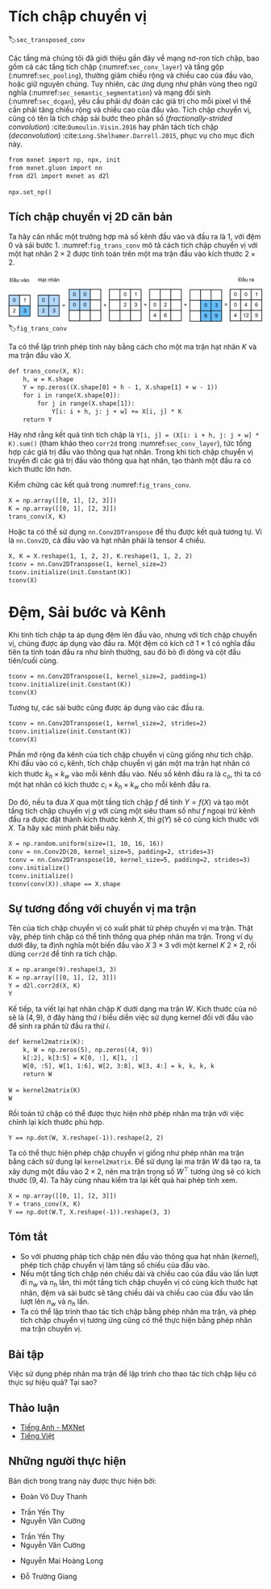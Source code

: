<!-- ===================== Bắt đầu dịch Phần 1 ==================== -->
<!-- ========================================= REVISE - BẮT ĐẦU =================================== -->

<!--
# Transposed Convolution
-->

# Tích chập chuyển vị
:label:`sec_transposed_conv`


<!--
The layers we introduced so far for convolutional neural networks, 
including convolutional layers (:numref:`sec_conv_layer`) and pooling layers (:numref:`sec_pooling`), 
often reduce the input width and height, or keep them unchanged.
Applications such as semantic segmentation (:numref:`sec_semantic_segmentation`) and generative adversarial networks (:numref:`sec_dcgan`), 
however, require to predict values for each pixel and therefore needs to increase input width and height. 
Transposed convolution, also named fractionally-strided convolution :cite:`Dumoulin.Visin.2016` or deconvolution :cite:`Long.Shelhamer.Darrell.2015`, serves this purpose.
-->

Các tầng mà chúng tôi đã giới thiệu gần đây về mạng nơ-ron tích chập,
bao gồm cả các tầng tích chập (:numref:`sec_conv_layer`) và tầng gộp (:numref:`sec_pooling`), 
thường giảm chiều rộng và chiều cao của đầu vào, hoặc giữ nguyên chúng.
Tuy nhiên, các ứng dụng như phân vùng theo ngữ nghĩa (:numref:`sec_semantic_segmentation`) và mạng đối sinh (:numref:`sec_dcgan`), yêu cầu phải dự đoán các giá trị cho mỗi pixel vì thế cần phải tăng chiều rộng và chiều cao của đầu vào.
Tích chập chuyển vị, cũng có tên là tích chập sải bước theo phân số (*fractionally-strided convolution*) :cite:`Dumoulin.Visin.2016` hay phân tách tích chập (*deconvolution*) :cite:`Long.Shelhamer.Darrell.2015`, phục vụ cho mục đích này.



```{.python .input  n=13}
from mxnet import np, npx, init
from mxnet.gluon import nn
from d2l import mxnet as d2l

npx.set_np()
```


<!--
## Basic 2D Transposed Convolution
-->

## Tích chập chuyển vị 2D căn bản


<!--
Let us consider a basic case that both input and output channels are 1, with 0 padding and 1 stride.
:numref:`fig_trans_conv` illustrates how transposed convolution with a $2\times 2$ kernel is computed on the $2\times 2$ input matrix.
-->

Ta hãy cân nhắc một trường hợp mà số kênh đầu vào và đầu ra là 1, với đệm 0 và sải bước 1. 
:numref:`fig_trans_conv` mô tả cách tích chập chuyển vị với một hạt nhân $2\times 2$ được tính toán trên một ma trận đầu vào kích thước $2\times 2$.



<!--
![Transposed convolution layer with a $2\times 2$ kernel.](../img/trans_conv.svg)
-->


![Tầng tích chập chuyển vị với một hạt nhân $2\times 2$.](../img/trans_conv.svg)
:label:`fig_trans_conv`


<!--
We can implement this operation by giving matrix kernel $K$ and matrix input $X$.
-->

Ta có thể lập trình phép tính này bằng cách cho một ma trận hạt nhân $K$ và ma trận đầu vào $X$.



```{.python .input}
def trans_conv(X, K):
    h, w = K.shape
    Y = np.zeros((X.shape[0] + h - 1, X.shape[1] + w - 1))
    for i in range(X.shape[0]):
        for j in range(X.shape[1]):
            Y[i: i + h, j: j + w] += X[i, j] * K
    return Y
```


<!--
Remember the convolution computes results by `Y[i, j] = (X[i: i + h, j: j + w] * K).sum()` (refer to `corr2d` in :numref:`sec_conv_layer`), which summarizes input values through the kernel.
While the transposed convolution broadcasts input values through the kernel, which results in a larger output shape.
-->

Hãy nhớ rằng kết quả tính tích chập là `Y[i, j] = (X[i: i + h, j: j + w] * K).sum()` (tham khảo theo `corr2d` trong :numref:`sec_conv_layer`), tức tổng hợp các giá trị đầu vào thông qua hạt nhân.
Trong khi tích chập chuyển vị truyền đi các giá trị đầu vào thông qua hạt nhân, tạo thành một đầu ra có kích thước lớn hơn.


<!--
Verify the results in :numref:`fig_trans_conv`.
-->

Kiểm chứng các kết quả trong :numref:`fig_trans_conv`.


```{.python .input}
X = np.array([[0, 1], [2, 3]])
K = np.array([[0, 1], [2, 3]])
trans_conv(X, K)
```


<!--
Or we can use `nn.Conv2DTranspose` to obtain the same results.
As `nn.Conv2D`, both input and kernel should be 4-D tensors.
-->

Hoặc ta có thể sử dụng `nn.Conv2DTranspose` để thu được kết quả tương tự.
Vì là `nn.Conv2D`, cả đầu vào và hạt nhân phải là tensor 4 chiều.


```{.python .input  n=17}
X, K = X.reshape(1, 1, 2, 2), K.reshape(1, 1, 2, 2)
tconv = nn.Conv2DTranspose(1, kernel_size=2)
tconv.initialize(init.Constant(K))
tconv(X)
```

<!-- ===================== Kết thúc dịch Phần 1 ===================== -->

<!-- ===================== Bắt đầu dịch Phần 2 ===================== -->

<!--
## Padding, Strides, and Channels
-->

# Đệm, Sải bước và Kênh


<!--
We apply padding elements to the input in convolution, while they are applied to the output in transposed convolution.
A $1\times 1$ padding means we first compute the output as normal, then remove the first/last rows and columns.
-->

Khi tính tích chập ta áp dụng đệm lên đầu vào, nhưng với tích chập chuyển vị, chúng được áp dụng vào đầu ra.
Một đệm có kích cỡ $1\times 1$ có nghĩa đầu tiên ta tính toán đầu ra như bình thường, sau đó bỏ đi dòng và cột đầu tiên/cuối cùng.


```{.python .input}
tconv = nn.Conv2DTranspose(1, kernel_size=2, padding=1)
tconv.initialize(init.Constant(K))
tconv(X)
```


<!--
Similarly, strides are applied to outputs as well.
-->

Tương tự, các sải bước cũng được áp dụng vào các đầu ra.

```{.python .input}
tconv = nn.Conv2DTranspose(1, kernel_size=2, strides=2)
tconv.initialize(init.Constant(K))
tconv(X)
```


<!--
The multi-channel extension of the transposed convolution is the same as the convolution.
When the input has multiple channels, denoted by $c_i$, the transposed convolution assigns a $k_h\times k_w$ kernel matrix to each input channel.
If the output has a channel size $c_o$, then we have a $c_i\times k_h\times k_w$ kernel for each output channel.
-->

Phần mở rộng đa kênh của tích chập chuyển vị cũng giống như tích chập.
Khi đầu vào có $c_i$ kênh, tích chập chuyển vị gán một ma trận hạt nhân có kích thước $k_h\times k_w$ vào mỗi kênh đầu vào.
Nếu số kênh đầu ra là $c_o$, thì ta có một hạt nhân có kích thước $c_i\times k_h\times k_w$ cho mỗi kênh đầu ra.



<!--
As a result, if we feed $X$ into a convolutional layer $f$ to compute $Y=f(X)$ and create a transposed convolution layer $g$ with 
the same hyperparameters as $f$ except for the output channel set to be the channel size of $X$, then $g(Y)$ should has the same shape as $X$. 
Let us verify this statement.
-->

Do đó, nếu ta đưa $X$ qua một tầng tích chập $f$ để tính $Y=f(X)$ và tạo một tầng tích chập chuyển vị $g$ với
cùng một siêu tham số như $f$ ngoại trừ kênh đầu ra được đặt thành kích thước kênh $X$, thì $g(Y)$ sẽ có cùng kích thước với $X$.
Ta hãy xác minh phát biểu này.


```{.python .input}
X = np.random.uniform(size=(1, 10, 16, 16))
conv = nn.Conv2D(20, kernel_size=5, padding=2, strides=3)
tconv = nn.Conv2DTranspose(10, kernel_size=5, padding=2, strides=3)
conv.initialize()
tconv.initialize()
tconv(conv(X)).shape == X.shape
```

<!-- ===================== Kết thúc dịch Phần 2 ===================== -->

<!-- ===================== Bắt đầu dịch Phần 3 ===================== -->

<!--
## Analogy to Matrix Transposition
-->

## Sự tương đồng với chuyển vị ma trận


<!--
The transposed convolution takes its name from the matrix transposition.
In fact, convolution operations can also be achieved by matrix multiplication.
In the example below, we define a $3\times$ input $X$ with a $2\times 2$ kernel $K$, and then use `corr2d` to compute the convolution output.
-->

Tên của tích chập chuyển vị có xuất phát từ phép chuyển vị ma trận.
Thật vậy, phép tính chập có thể tính thông qua phép nhân ma trận.
Trong ví dụ dưới đây, ta định nghĩa một biến đầu vào $X$ $3\times 3$ với một kernel $K$ $2\times 2$, rồi dùng `corr2d` để tính ra tích chập.


```{.python .input}
X = np.arange(9).reshape(3, 3)
K = np.array([[0, 1], [2, 3]])
Y = d2l.corr2d(X, K)
Y
```


<!--
Next, we rewrite convolution kernel $K$ as a matrix $W$.
Its shape will be $(4, 9)$, where the $i^\mathrm{th}$ row present applying the kernel to the input to generate the $i^\mathrm{th}$ output element.
-->

Kế tiếp, ta viết lại hạt nhân chập $K$ dưới dạng ma trận $W$.
Kích thước của nó sẽ là $(4, 9)$, ở đây hàng thứ $i$ biểu diễn việc sử dụng kernel đối với đầu vào để sinh ra phần tử đầu ra thứ $i$. <!-- (Chỗ này không hiểu phép sinh kiểu gì) -->


```{.python .input}
def kernel2matrix(K):
    k, W = np.zeros(5), np.zeros((4, 9))
    k[:2], k[3:5] = K[0, :], K[1, :]
    W[0, :5], W[1, 1:6], W[2, 3:8], W[3, 4:] = k, k, k, k
    return W

W = kernel2matrix(K)
W
```


<!--
Then the convolution operator can be implemented by matrix multiplication with proper reshaping.
-->

Rồi toán tử chập có thể được thực hiện nhờ phép nhân ma trận với việc chỉnh lại kích thước phù hợp.


```{.python .input}
Y == np.dot(W, X.reshape(-1)).reshape(2, 2)
```


<!--
We can implement transposed convolution as a matrix multiplication as well by reusing `kernel2matrix`.
To reuse the generated $W$, we construct a $2\times 2$ input, so the corresponding weight matrix will have a shape $(9, 4)$, which is $W^\top$. Let us verify the results.
-->

Ta có thể thực hiện phép chập chuyển vị giống như phép nhân ma trận bằng cách sử dụng lại `kernel2matrix`.
Để sử dụng lại ma trận $W$ đã tạo ra, ta xây dựng một đầu vào $2\times 2$, nên ma trận trọng số $W^\top$ tương ứng sẽ có kích thước $(9, 4)$. 
Ta hãy cùng nhau kiểm tra lại kết quả hai phép tính xem.


```{.python .input}
X = np.array([[0, 1], [2, 3]])
Y = trans_conv(X, K)
Y == np.dot(W.T, X.reshape(-1)).reshape(3, 3)
```

<!-- ===================== Kết thúc dịch Phần 3 ===================== -->

<!-- ===================== Bắt đầu dịch Phần 4 ===================== -->

## Tóm tắt


<!--
* Compared to convolutions that reduce inputs through kernels, transposed convolutions broadcast inputs.
* If a convolution layer reduces the input width and height by $n_w$ and $h_h$ time, respectively.
Then a transposed convolution layer with the same kernel sizes, padding and strides will increase the input width and height by $n_w$ and $n_h$, respectively.
* We can implement convolution operations by the matrix multiplication, the corresponding transposed convolutions can be done by transposed matrix multiplication.
-->

* So với phương pháp tích chập nén đầu vào thông qua hạt nhân (*kernel*), phép tích chập chuyển vị làm tăng số chiều của đầu vào.
* Nếu một tầng tích chập nén chiều dài và chiều cao của đầu vào lần lượt đi $n_w$ và $n_h$ lần,
thì một tầng tích chập chuyển vị có cùng kích thước hạt nhân, đệm và sải bước sẽ tăng chiều dài và chiều cao của đầu vào lần lượt lên $n_w$ và $n_h$ lần.
* Ta có thể lập trình thao tác tích chập bằng phép nhân ma trận, và phép tích chập chuyển vị tương ứng cũng có thể thực hiện bằng phép nhân ma trận chuyển vị.


## Bài tập


<!--
Is it efficient to use matrix multiplication to implement convolution operations? Why?
-->

Việc sử dụng phép nhân ma trận để lập trình cho thao tác tích chập liệu có thực sự hiệu quả? Tại sao?


<!-- ===================== Kết thúc dịch Phần 4 ===================== -->
<!-- ========================================= REVISE - KẾT THÚC ===================================-->


## Thảo luận
* [Tiếng Anh - MXNet](https://discuss.d2l.ai/t/376)
* [Tiếng Việt](https://forum.machinelearningcoban.com/c/d2l)


## Những người thực hiện
Bản dịch trong trang này được thực hiện bởi:
<!--
Tác giả của mỗi Pull Request điền tên mình và tên những người review mà bạn thấy
hữu ích vào từng phần tương ứng. Mỗi dòng một tên, bắt đầu bằng dấu `*`.

Tên đầy đủ của các reviewer có thể được tìm thấy tại https://github.com/aivivn/d2l-vn/blob/master/docs/contributors_info.md
-->

* Đoàn Võ Duy Thanh
<!-- Phần 1 -->
* Trần Yến Thy
* Nguyễn Văn Cường

<!-- Phần 2 -->
* Trần Yến Thy
* Nguyễn Văn Cường

<!-- Phần 3 -->
* Nguyễn Mai Hoàng Long

<!-- Phần 4 -->
* Đỗ Trường Giang

